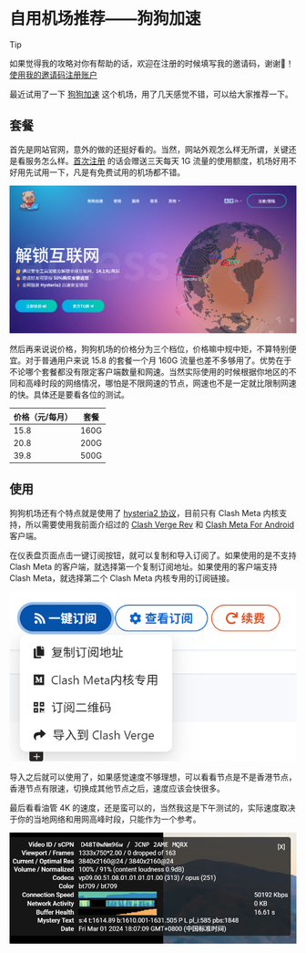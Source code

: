 # 自用机场推荐——狗狗加速

> [!tip]
> 如果觉得我的攻略对你有帮助的话，欢迎在注册的时候填写我的邀请码，谢谢🙏！
> [使用我的邀请码注册账户]([狗狗加速](https://panel.dg1.top/#/register?code=Y37M4LAo))

最近试用了一下 [狗狗加速](https://panel.dg1.top/#/register?code=Y37M4LAo) 这个机场，用了几天感觉不错，可以给大家推荐一下。

## 套餐

首先是网站官网，意外的做的还挺好看的。当然，网站外观怎么样无所谓，关键还是看服务怎么样。[首次注册](https://panel.dg1.top/#/register?code=Y37M4LAo) 的话会赠送三天每天 1G 流量的使用额度，机场好用不好用先试用一下，凡是有免费试用的机场都不错。

![官网](../.vuepress/public/img/dg1-20240301010826.png)

然后再来说说价格，狗狗机场的价格分为三个档位，价格嘛中规中矩，不算特别便宜。对于普通用户来说 15.8 的套餐一个月 160G 流量也差不多够用了。优势在于不论哪个套餐都没有限定客户端数量和网速。当然实际使用的时候根据你地区的不同和高峰时段的网络情况，哪怕是不限网速的节点，网速也不是一定就比限制网速的快。具体还是要看各位的测试。

| 价格（元/每月） | 套餐 |
| --------------- | ---- |
| 15.8            | 160G |
| 20.8            | 200G |
| 39.8            | 500G |

## 使用

狗狗机场还有个特点就是使用了 [hysteria2 协议](https://v2.hysteria.network/zh/)，目前只有 Clash Meta 内核支持，所以需要使用我前面介绍过的 [Clash Verge Rev](./../proxy/clash-verge-rev.md) 和 [Clash Meta For Android](./../proxy/clash-meta-for-android.md) 客户端。

在仪表盘页面点击一键订阅按钮，就可以复制和导入订阅了。如果使用的是不支持 Clash Meta 的客户端，就选择第一个复制订阅地址。如果使用的客户端支持 Clash Meta，就选择第二个 Clash Meta 内核专用的订阅链接。

![导入订阅](../.vuepress/public/img/dg1-20240301022229.png)

导入之后就可以使用了，如果感觉速度不够理想，可以看看节点是不是香港节点，香港节点有限速，切换成其他节点之后，速度应该会快很多。

最后看看油管 4K 的速度，还是蛮可以的，当然我这是下午测试的，实际速度取决于你的当地网络和用网高峰时段，只能作为一个参考。

![油管 4K 速度](../.vuepress/public/img/dg1-20240301180901.png)
